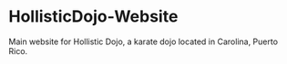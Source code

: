 # HollisticDojo-Website
Main website for Hollistic Dojo, a karate dojo located in Carolina, Puerto Rico.
